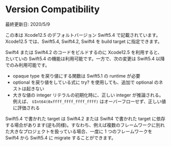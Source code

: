 # Version Compatibility

最終更新日: 2020/5/9

この本は Xcode12.5 のデフォルトバージョン Swift5.4 で記載されています。Xcode12.5 では、Swift5.4, Swift4.2, Swift4 を build target に指定できます。

Swift4 または Swift4.2 のコードをビルドするのに Xcode12.5 を利用すると、たいていの Swift5.4 の機能は利用可能です。一方で、次の変更は Swift5.4 以降でのみ利用可能です。

* opaque type を戻り値にする関数は Swift5.1 の runtime が必要
* optional を戻り値をしている式に try? を使用しても、追加で optional のネストは起きない
* 大きな値の integer リテラルの初期化時に、正しい integer が推論される。例えば、 `UInt64(0xffff_ffff_ffff_ffff)` はオーバーフローせず、正しい値に評価される

Swift5.4 で書かれた target は Swift4.2 または Swift4 で書かれた target に依存する場合があります\(逆も同様\)。すなわち、例えば複数のフレームワークに別れた大きなプロジェクトを扱っている場合、一度に 1 つのフレームワークを Swift4 から Swift5.4 に migrate することができます。

